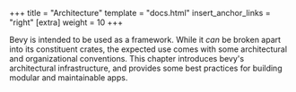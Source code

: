 +++
title = "Architecture"
template = "docs.html"
insert_anchor_links = "right"
[extra]
weight = 10
+++

Bevy is intended to be used as a framework.
While it *can* be broken apart into its constituent crates, the expected use comes with some architectural and organizational conventions.
This chapter introduces bevy's architectural infrastructure, and provides some best practices for building modular and maintainable apps.

